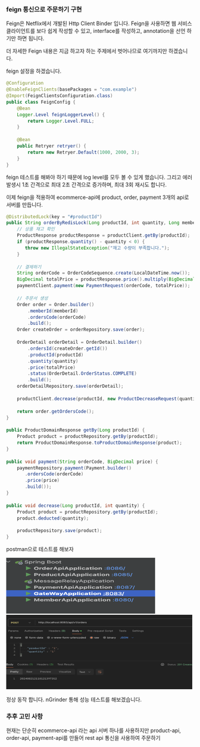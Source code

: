 ### feign 통신으로 주문하기 구현

Feign은 Netflix에서 개발된 Http Client Binder 입니다. Feign을 사용하면 웹 서비스 클라이언트를 보다 쉽게 작성할 수 있고,
interface를 작성하고, annotation을 선언 하기만 하면 됩니다.

더 자세한 Feign 내용은 지금 하고자 하는 주제에서 벗어나므로 여기까지만 하겠습니다.

feign 설정을 하겠습니다.

```java
@Configuration
@EnableFeignClients(basePackages = "com.example")
@Import(FeignClientsConfiguration.class)
public class FeignConfig {
    @Bean
    Logger.Level feignLoggerLevel() {
        return Logger.Level.FULL;
    }

    @Bean
    public Retryer retryer() {
        return new Retryer.Default(1000, 2000, 3);
    }
}
```

feign 테스트를 해봐야 하기 때문에 log level를 모두 볼 수 있게 했습니다.
그리고 에러 발생시 1초 간격으로 최대 2초 간격으로 증가하며, 최대 3회 재시도 합니다.

이제 feign을 적용하여 ecommerce-api에 product, order, payment 3개의 api로 서버를 만듭니다.

```java
@DistributedLock(key = "#productId")
public String orderByRedisLock(Long productId, int quantity, Long memberId) {
    // 상품 재고 확인
    ProductResponse productResponse = productClient.getBy(productId);
    if (productResponse.quantity() - quantity < 0) {
       throw new IllegalStateException("재고 수량이 부족합니다.");
    }
    
    // 결제하기
    String orderCode = OrderCodeSequence.create(LocalDateTime.now());
    BigDecimal totalPrice = productResponse.price().multiply(BigDecimal.valueOf(quantity));
    paymentClient.payment(new PaymentRequest(orderCode, totalPrice));
    
    // 주문서 생성
    Order order = Order.builder()
        .memberId(memberId)
        .ordersCode(orderCode)
        .build();
    Order createOrder = orderRepository.save(order);
    
    OrderDetail orderDetail = OrderDetail.builder()
        .ordersId(createOrder.getId())
        .productId(productId)
        .quantity(quantity)
        .price(totalPrice)
        .status(OrderDetail.OrderStatus.COMPLETE)
        .build();
    orderDetailRepository.save(orderDetail);
    
    productClient.decrease(productId, new ProductDecreaseRequest(quantity));
    
    return order.getOrdersCode();
}

public ProductDomainResponse getBy(Long productId) {
    Product product = productRepository.getBy(productId);
    return ProductDomainResponse.toProductDomainResponse(product);
}

public void payment(String orderCode, BigDecimal price) {
    paymentRepository.payment(Payment.builder()
       .ordersCode(orderCode)
       .price(price)
       .build());
}

public void decrease(Long productId, int quantity) {
    Product product = productRepository.getBy(productId);
    product.deducted(quantity);

    productRepository.save(product);
}
```

postman으로 테스트를 해보자

<img src="../ecommerce/images/스크린샷 2024-08-21 오후 9.11.16.png" width="400" height="150">

<img src="../ecommerce/images/스크린샷 2024-08-21 오후 9.11.29.png" width="500" height="200">

정상 동작 합니다. nGrinder 통해 성능 테스트를 해보겠습니다.



### 추후 고민 사항
현재는 단순히 ecommerce-api 라는 api 서버 하나를 사용하지만 product-api, order-api, payment-api를 만들어
rest api 통신을 사용하여 주문하기
